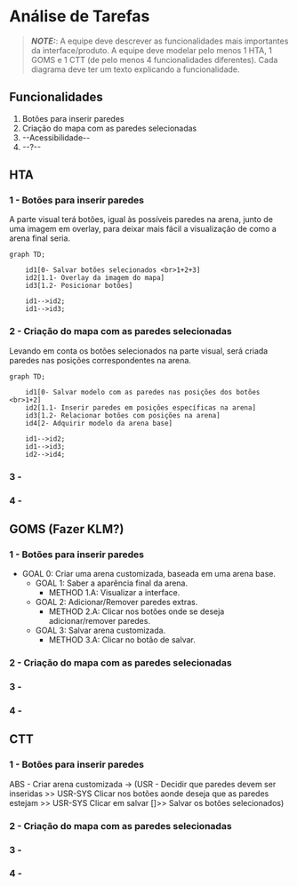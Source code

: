 # Análise de Tarefas

> **_NOTE:_**: A equipe deve descrever as funcionalidades mais importantes da interface/produto. A equipe deve modelar pelo menos 1 HTA, 1 GOMS e 1 CTT (de pelo menos 4 funcionalidades diferentes). Cada diagrama deve ter um texto explicando a funcionalidade.

## Funcionalidades
1. Botões para inserir paredes  
2. Criação do mapa com as paredes selecionadas  
3. --Acessibilidade--
4. --?--

## HTA
### 1 - Botões para inserir paredes
A parte visual terá botões, igual às possíveis paredes na arena, junto de uma imagem em overlay, para deixar mais fácil a visualização de como a arena final seria.  
```mermaid
graph TD;

    id1[0- Salvar botões selecionados <br>1+2+3]
    id2[1.1- Overlay da imagem do mapa]
    id3[1.2- Posicionar botões]
    
    id1-->id2;
    id1-->id3;
```
### 2 - Criação do mapa com as paredes selecionadas
Levando em conta os botões selecionados na parte visual, será criada paredes nas posições correspondentes na arena.  
```mermaid
graph TD;
    
    id1[0- Salvar modelo com as paredes nas posições dos botões <br>1+2]
    id2[1.1- Inserir paredes em posições específicas na arena]
    id3[1.2- Relacionar botões com posições na arena]
    id4[2- Adquirir modelo da arena base]
    
    id1-->id2;
    id1-->id3;
    id2-->id4;
```
### 3 -
### 4 -

## GOMS (Fazer KLM?)
### 1 - Botões para inserir paredes
- GOAL 0: Criar uma arena customizada, baseada em uma arena base.    
    - GOAL 1: Saber a aparência final da arena.   
        - METHOD 1.A: Visualizar a interface.  
    - GOAL 2: Adicionar/Remover paredes extras.  
        - METHOD 2.A: Clicar nos botões onde se deseja adicionar/remover paredes.
    - GOAL 3: Salvar arena customizada.
        - METHOD 3.A: Clicar no botão de salvar.  
      

        
### 2 - Criação do mapa com as paredes selecionadas
### 3 -
### 4 -

## CTT
### 1 - Botões para inserir paredes
ABS - Criar arena customizada -> (USR - Decidir que paredes devem ser inseridas >> USR-SYS Clicar nos botões aonde deseja que as paredes estejam >> USR-SYS Clicar em salvar []>> Salvar os botões selecionados)  
### 2 - Criação do mapa com as paredes selecionadas
### 3 -
### 4 -
